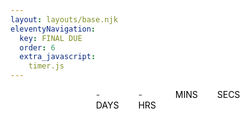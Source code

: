 ```yaml
---
layout: layouts/base.njk
eleventyNavigation:
  key: FINAL DUE
  order: 6
  extra_javascript:
    timer.js
---
```

<link href="https://fonts.googleapis.com/css?family=Kaushan+Script" rel="stylesheet" type="text/css">
<body>
<!-- partial:index.partial.html -->
<div class="wrap"> 
  <div id="countdown">  
    <div class="countdown-section">
      <span class="h1 days">-</span>
      <div class="text-center">DAYS</div>
    </div>
    <div class="countdown-section">
      <span class="h1 hours">-</span>
      <div class="text-center">HRS</div>
    </div>
    <div class="countdown-section">
      <span class="h1 minutes"></span>
      <div class="text-center">MINS</div>
    </div>
    <div class="countdown-section">
      <span class="h1 seconds"></span>
      <div class="text-center">SECS</div>
    </div>
  </div>
</div>
<style>
html {
  background: url('http://cdn.willhalling.com/img/pink-cloud.jpg') no-repeat center center fixed; 
  background-size: cover;
  height: 100%;
}
body {
  background: transparent;
  height: 100%;
}
.wrap {
  /* OLD browser support */
  display: -webkit-box;
  display: -moz-box;
  display: -ms-flexbox;
  -moz-box-wrap: nowrap;
  -webkit-box-wrap: nowrap;
  -ms-flexbox-wrap: nowrap;
  -moz-box-direction: column;
  -webkit-box-direction: column;
  -ms-flexbox-direction: column;
  /* END OLD browser support */
  display: flex; /* or inline-flex */
  flex-direction: column; /* or usually or row */
  justify-content: space-between;
  align-items: center;
  height: 100%;
  width: 100%;
}
.logo {
  -ms-transform: rotate(-3deg); /* IE 9 */
  -webkit-transform: rotate(-3deg); /* Safari */
  transform: rotate(-3deg);
  padding-top: 20px;
}
.logo a {
  /* Google font: https://www.google.com/fonts/specimen/Kaushan+Script */
  font-family: 'Kaushan Script', cursive;
  color: black;
  font-size: 36px;
  padding: 10px;
  opacity: 0.75;
}
.logo a .logo-alt {
  color: #FFF;
  font-size: 24px;
}
.logo a:hover, .logo a:focus {
  text-decoration: none;
  opacity: 1.0;
}
h2 {
  margin: 0 auto;
  padding: 0 20px;
  max-width: 600px;
  color: black;
  opacity: 0.75;
}
p {
  margin: 0;
}
#countdown {
  color: black;
  display: flex;
  max-width: 360px;
  justify-content: center;
  margin: 0 auto;
}
#countdown .countdown-section {
  padding: 0 15px;
  border-right: 1px solid rgba(255, 255, 255, 0.36);
}
#countdown .countdown-section:last-child {
  border-right: 0;
}
#countdown .countdown-section .h1 {
  opacity: 0.75;
}
#countdown .countdown-section .text-center {
  color: black;
  opacity: 1.0
}
.share {
  position: relative;
  padding: 6px 12px 6px 35px;
  color: black;
  border: 1px solid black;
}
.share:hover {
  color: black;
  text-decoration: underline;
  background-color: rgba(255, 255, 255, 0.36);        
}
.share-twitter {
  height: 24px;
  width: 24px;
  position: absolute;
  top: 3px;
  left: 7px;
}
.site-footer {
  color: #FFF;
  font-size: 0.875em ;/* 14px */
    height: 54px;
  padding-bottom: 20px;
}
a {
  color: #ff3399;
  text-decoration: none;
}
</style>
</body>